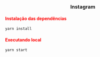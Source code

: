 
<h3 align="center">
    Instagram
</h3>


<h4 style="color: red">
	Instalação das dependências
</h4>

```sh
yarn install
```

<h4 style="color: red">
	Executando local
</h4>

```sh
yarn start
```
